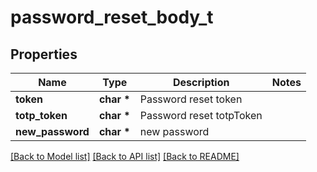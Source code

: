 # password_reset_body_t

## Properties
Name | Type | Description | Notes
------------ | ------------- | ------------- | -------------
**token** | **char \*** | Password reset token | 
**totp_token** | **char \*** | Password reset totpToken | 
**new_password** | **char \*** | new password | 

[[Back to Model list]](../README.md#documentation-for-models) [[Back to API list]](../README.md#documentation-for-api-endpoints) [[Back to README]](../README.md)


